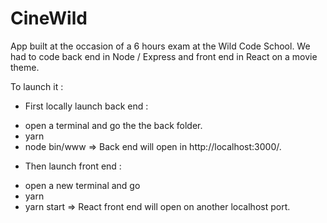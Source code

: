 # CineWild
App built at the occasion of a 6 hours exam at the Wild Code School. We had to code back end in Node / Express and front end in React on a movie theme.

To launch it :
* First locally launch back end :
- open a terminal and go the the back folder.
- yarn
- node bin/www
=> Back end will open in http://localhost:3000/.

* Then launch front end :
- open a new terminal and go 
- yarn
- yarn start
=> React front end will open on another localhost port.